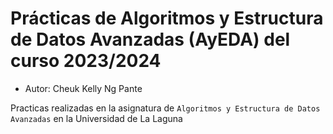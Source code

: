 # Prácticas de Algoritmos y Estructura de Datos Avanzadas (AyEDA) del curso 2023/2024

* Autor: Cheuk Kelly Ng Pante

Practicas realizadas en la asignatura de `Algoritmos y Estructura de Datos Avanzadas` en la Universidad de La Laguna
